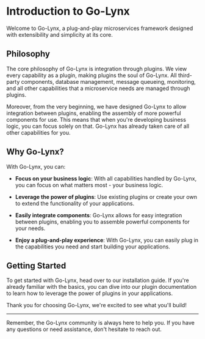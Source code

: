 # Introduction to Go-Lynx

Welcome to Go-Lynx, a plug-and-play microservices framework designed with extensibility and simplicity at its core.

## Philosophy

The core philosophy of Go-Lynx is integration through plugins. We view every capability as a plugin, making plugins the soul of Go-Lynx. All third-party components, database management, message queueing, monitoring, and all other capabilities that a microservice needs are managed through plugins.

Moreover, from the very beginning, we have designed Go-Lynx to allow integration between plugins, enabling the assembly of more powerful components for use. This means that when you're developing business logic, you can focus solely on that. Go-Lynx has already taken care of all other capabilities for you.

## Why Go-Lynx?

With Go-Lynx, you can:

- **Focus on your business logic**: With all capabilities handled by Go-Lynx, you can focus on what matters most - your business logic.

- **Leverage the power of plugins**: Use existing plugins or create your own to extend the functionality of your applications.

- **Easily integrate components**: Go-Lynx allows for easy integration between plugins, enabling you to assemble powerful components for your needs.

- **Enjoy a plug-and-play experience**: With Go-Lynx, you can easily plug in the capabilities you need and start building your applications.

## Getting Started

To get started with Go-Lynx, head over to our installation guide. If you're already familiar with the basics, you can dive into our plugin documentation to learn how to leverage the power of plugins in your applications.

Thank you for choosing Go-Lynx, we're excited to see what you'll build!

---

Remember, the Go-Lynx community is always here to help you. If you have any questions or need assistance, don't hesitate to reach out.